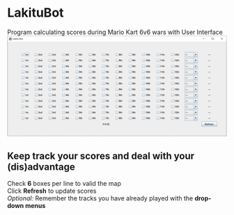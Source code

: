 # LakituBot
Program calculating scores during Mario Kart 6v6 wars with User Interface  
![Screenshot](https://github.com/Rxdsilver/LakituBot/blob/master/LakituBOT/ressources/IMG1.PNG)

## Keep track your scores and deal with your (dis)advantage
Check __6__ boxes per line to valid the map  
Click __Refresh__ to update scores  
*Optional:* Remember the tracks you have already played with the __drop-down menus__

